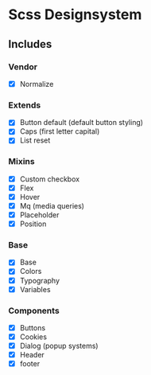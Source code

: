 # Scss Designsystem

## Includes

### Vendor

- [x] Normalize

### Extends

- [x] Button default (default button styling)
- [x] Caps (first letter capital)
- [x] List reset

### Mixins

- [x] Custom checkbox
- [x] Flex
- [x] Hover
- [x] Mq (media queries)
- [x] Placeholder
- [x] Position

### Base

- [x] Base
- [x] Colors
- [x] Typography
- [x] Variables

### Components

- [x] Buttons
- [x] Cookies
- [x] Dialog (popup systems)
- [x] Header
- [x] footer
